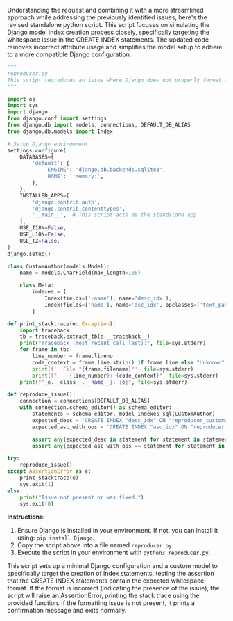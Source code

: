 Understanding the request and combining it with a more streamlined approach while addressing the previously identified issues, here's the revised standalone python script. This script focuses on simulating the Django model index creation process closely, specifically targeting the whitespace issue in the CREATE INDEX statements. The updated code removes incorrect attribute usage and simplifies the model setup to adhere to a more compatible Django configuration.

```python
"""
reproducer.py
This script reproduces an issue where Django does not properly format whitespace in CREATE INDEX statements.
"""

import os
import sys
import django
from django.conf import settings
from django.db import models, connections, DEFAULT_DB_ALIAS
from django.db.models import Index

# Setup Django environment
settings.configure(
    DATABASES={
        'default': {
            'ENGINE': 'django.db.backends.sqlite3',
            'NAME': ':memory:',
        },
    },
    INSTALLED_APPS=[
        'django.contrib.auth',
        'django.contrib.contenttypes',
        '__main__',  # This script acts as the standalone app
    ],
    USE_I18N=False,
    USE_L10N=False,
    USE_TZ=False,
)
django.setup()

class CustomAuthor(models.Model):
    name = models.CharField(max_length=100)

    class Meta:
        indexes = [
            Index(fields=['-name'], name='desc_idx'),
            Index(fields=['name'], name='asc_idx', opclasses=['text_pattern_ops']),
        ]

def print_stacktrace(e: Exception):
    import traceback
    tb = traceback.extract_tb(e.__traceback__)
    print("Traceback (most recent call last):", file=sys.stderr)
    for frame in tb:
        line_number = frame.lineno
        code_context = frame.line.strip() if frame.line else "Unknown"
        print(f'  File "{frame.filename}"', file=sys.stderr)
        print(f"    {line_number}: {code_context}", file=sys.stderr)
    print(f"{e.__class__.__name__}: {e}", file=sys.stderr)

def reproduce_issue():
    connection = connections[DEFAULT_DB_ALIAS]
    with connection.schema_editor() as schema_editor:
        statements = schema_editor._model_indexes_sql(CustomAuthor)
        expected_desc = 'CREATE INDEX "desc_idx" ON "reproducer_customauthor" ("name" DESC)'
        expected_asc_with_ops = 'CREATE INDEX "asc_idx" ON "reproducer_customauthor" ("name" text_pattern_ops)'

        assert any(expected_desc in statement for statement in statements), "DESC index statement not formatted correctly."
        assert any(expected_asc_with_ops == statement for statement in statements), "ASC index statement with opclasses not formatted correctly."

try:
    reproduce_issue()
except AssertionError as e:
    print_stacktrace(e)
    sys.exit(1)
else:
    print("Issue not present or was fixed.")
    sys.exit(0)
```

**Instructions:**

1. Ensure Django is installed in your environment. If not, you can install it using: `pip install Django`.
2. Copy the script above into a file named `reproducer.py`.
3. Execute the script in your environment with `python3 reproducer.py`.

This script sets up a minimal Django configuration and a custom model to specifically target the creation of index statements, testing the assertion that the CREATE INDEX statements contain the expected whitespace format. If the format is incorrect (indicating the presence of the issue), the script will raise an AssertionError, printing the stack trace using the provided function. If the formatting issue is not present, it prints a confirmation message and exits normally.